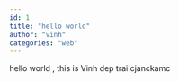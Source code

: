 ```yaml
---
id: 1
title: "hello world"
author: "vinh"
categories: "web"
---
```

hello world , this is Vinh dep trai
cjanckamc